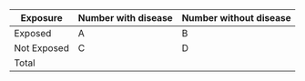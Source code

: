 | Exposure    | Number with disease | Number without disease |
|----------   |---------------------|------------------------|
| Exposed     | A                   | B                      |
| Not Exposed | C                   | D                      |
| Total       